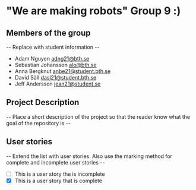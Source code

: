 # "We are making robots" Group 9 :)

## Members of the group
-- Replace with student information --
* Adam Nguyen adng21@bth.se
* Sebastian Johansson alo@bth.se
* Anna Bergknut anbe21@student.bth.se
* David Säll dasl21@student.bth.se
* Jeff Andersson jean21@student.se

## Project Description
-- Place a short description of the project so that the reader know what the goal of the repository is --

## User stories
-- Extend the list with user stories. Also use the marking method for complete and incomplete user stories --

- [ ] This is a user story the is incomplete 
- [X] This is a user story that is complete
